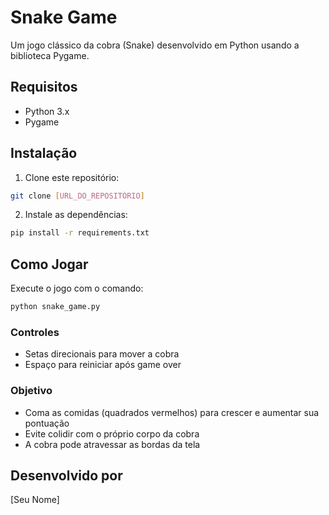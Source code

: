 # Snake Game

Um jogo clássico da cobra (Snake) desenvolvido em Python usando a biblioteca Pygame.

## Requisitos

- Python 3.x
- Pygame

## Instalação

1. Clone este repositório:
```bash
git clone [URL_DO_REPOSITÓRIO]
```

2. Instale as dependências:
```bash
pip install -r requirements.txt
```

## Como Jogar

Execute o jogo com o comando:
```bash
python snake_game.py
```

### Controles
- Setas direcionais para mover a cobra
- Espaço para reiniciar após game over

### Objetivo
- Coma as comidas (quadrados vermelhos) para crescer e aumentar sua pontuação
- Evite colidir com o próprio corpo da cobra
- A cobra pode atravessar as bordas da tela

## Desenvolvido por
[Seu Nome] 